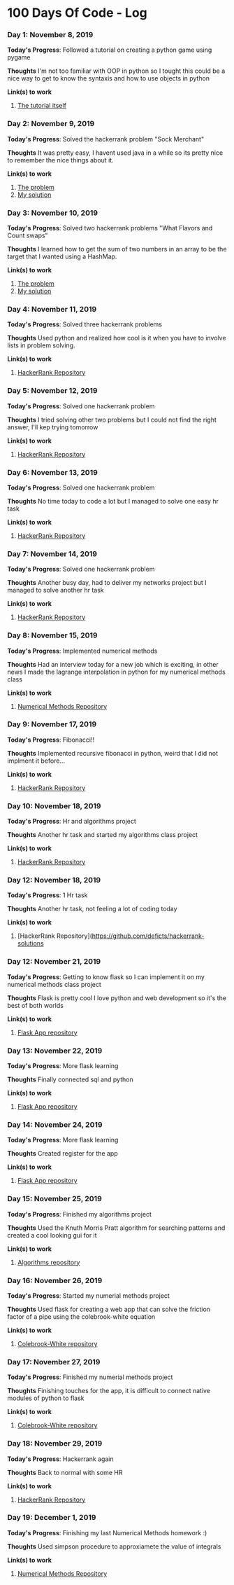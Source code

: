# 100 Days Of Code - Log

### Day 1: November 8, 2019

**Today's Progress**: Followed a tutorial on creating a python game using pygame

**Thoughts** I'm not too familiar with OOP in python so I tought this could be a nice way to get to know the syntaxis and how to use objects in python

**Link(s) to work**
1. [The tutorial itself](https://www.youtube.com/watch?v=CD4qAhfFuLo)

### Day 2: November 9, 2019

**Today's Progress**: Solved the hackerrank problem "Sock Merchant"

**Thoughts** It was pretty easy, I havent used java in a while so its pretty nice to remember the nice things about it.

**Link(s) to work**
1. [The problem](https://www.hackerrank.com/challenges/sock-merchant)
2. [My solution](https://github.com/deficts/hackerrank-solutions/blob/master/SockMerchant.java)


### Day 3: November 10, 2019

**Today's Progress**: Solved two hackerrank problems "What Flavors and Count swaps"

**Thoughts** I learned how to get the sum of two numbers in an array to be the target that I wanted using a HashMap.

**Link(s) to work**
1. [The problem](https://www.hackerrank.com/challenges/ctci-ice-cream-parlor)
2. [My solution](https://github.com/deficts/hackerrank-solutions/blob/master/WhatFlavors.java)

### Day 4: November 11, 2019

**Today's Progress**: Solved three hackerrank problems

**Thoughts** Used python and realized how cool is it when you have to involve lists in problem solving.

**Link(s) to work**
1. [HackerRank Repository](https://github.com/deficts/hackerrank-solutions)

### Day 5: November 12, 2019

**Today's Progress**: Solved one hackerrank problem

**Thoughts** I tried solving other two problems but I could not find the right answer, I'll kep trying tomorrow

**Link(s) to work**
1. [HackerRank Repository](https://github.com/deficts/hackerrank-solutions)

### Day 6: November 13, 2019

**Today's Progress**: Solved one hackerrank problem

**Thoughts** No time today to code a lot but I managed to solve one easy hr task

**Link(s) to work**
1. [HackerRank Repository](https://github.com/deficts/hackerrank-solutions)

### Day 7: November 14, 2019

**Today's Progress**: Solved one hackerrank problem

**Thoughts** Another busy day, had to deliver my networks project but I managed to solve another hr task

**Link(s) to work**
1. [HackerRank Repository](https://github.com/deficts/hackerrank-solutions)

### Day 8: November 15, 2019

**Today's Progress**: Implemented numerical methods 

**Thoughts** Had an interview today for a new job which is exciting, in other news I made the lagrange interpolation in python for my numerical methods class

**Link(s) to work**
1. [Numerical Methods Repository](https://github.com/deficts/numercial-methods)

### Day 9: November 17, 2019

**Today's Progress**: Fibonacci!!

**Thoughts** Implemented recursive fibonacci in python, weird that I did not implment it before...

**Link(s) to work**
1. [HackerRank Repository](https://github.com/deficts/hackerrank-solutions)

### Day 10: November 18, 2019

**Today's Progress**: Hr and algorithms project

**Thoughts** Another hr task and started my algorithms class project

**Link(s) to work**
1. [HackerRank Repository](https://github.com/deficts/hackerrank-solutions)

### Day 12: November 18, 2019

**Today's Progress**: 1 Hr task

**Thoughts** Another hr task, not feeling a lot of coding today

**Link(s) to work**
1. [HackerRank Repository](https://github.com/deficts/hackerrank-solutions

### Day 12: November 21, 2019

**Today's Progress**: Getting to know flask so I can implement it on my numerical methods class project

**Thoughts** Flask is pretty cool I love python and web development so it's the best of both worlds

**Link(s) to work**
1. [Flask App repository](https://github.com/deficts/flask-app)

### Day 13: November 22, 2019

**Today's Progress**: More flask learning

**Thoughts** Finally connected sql and python

**Link(s) to work**
1. [Flask App repository](https://github.com/deficts/flask-app)

### Day 14: November 24, 2019

**Today's Progress**: More flask learning

**Thoughts** Created register for the app

**Link(s) to work**
1. [Flask App repository](https://github.com/deficts/flask-app)

### Day 15: November 25, 2019

**Today's Progress**: Finished my algorithms project

**Thoughts** Used the Knuth Morris Pratt algorithm for searching patterns and created a cool looking gui for it 

**Link(s) to work**
1. [Algorithms repository](https://github.com/deficts/algorithms)

### Day 16: November 26, 2019

**Today's Progress**: Started my numerial methods project

**Thoughts** Used flask for creating a web app that can solve the friction factor of a pipe using the colebrook-white equation

**Link(s) to work**
1. [Colebrook-White repository](https://github.com/deficts/colebrook-white-app)

### Day 17: November 27, 2019

**Today's Progress**: Finished my numerial methods project

**Thoughts** Finishing touches for the app, it is difficult to connect native modules of python to flask

**Link(s) to work**
1. [Colebrook-White repository](https://github.com/deficts/colebrook-white-app)

### Day 18: November 29, 2019

**Today's Progress**: Hackerrank again

**Thoughts** Back to normal with some HR

**Link(s) to work**
1. [HackerRank Repository](https://github.com/deficts/hackerrank-solutions)

### Day 19: December 1, 2019

**Today's Progress**: Finishing my last Numerical Methods homework :)

**Thoughts** Used simpson procedure to approxiamete the value of integrals

**Link(s) to work**
1. [Numerical Methods Repository](https://github.com/deficts/numercial-methods)
